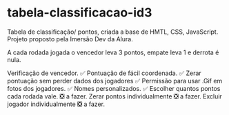 # tabela-classificacao-id3

Tabela de classificação/ pontos, criada a base de HMTL, CSS, JavaScript. Projeto proposto pela Imersão Dev da Alura.

A cada rodada jogada o vencedor leva 3 pontos, empate leva 1 e derrota é nula.

Verificação de vencedor. ✅
Pontuação de fácil coordenada. ✅
Zerar pontuação sem perder dados dos jogadores ✅
Permissão para usar .Gif em fotos dos jogadores. ✅
Nomes personalizados. ✅
Escolher quantos pontos cada rodada vale. ❎ a fazer.
Zerar pontos individualmente ❎ a fazer.
Excluir jogador individualmente ❎ a fazer.

 
